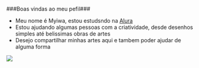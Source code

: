 ###Boas vindas ao meu pefil###

   - Meu nome é Myiwa, estou estudsndo na [Alura](https;//www.alura.com.br)
   - Estou ajudando algumas pessoas com a criatividade, desde desenhos simples até belissimas obras de artes
   - Desejo compartilhar minhas artes aqui e tambem poder ajudar de alguma forma


![](https://media.tenor.com/UHqZCx1Jrc4AAAAC/milk-mocha.gif)
